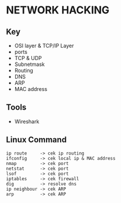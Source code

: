 # NETWORK HACKING

## Key
- OSI layer & TCP/IP Layer
- ports
- TCP & UDP
- Subnetmask
- Routing
- DNS
- ARP
- MAC address

## Tools
- Wireshark

## Linux Command
```
ip route     -> cek ip routing
ifconfig     -> cek local ip & MAC address
nmap         -> cek port
netstat      -> cek port 
lsof         -> cek port
iptables     -> cek firewall
dig          -> resolve dns
ip neighbour -> cek ARP
arp          -> cek ARP
```
